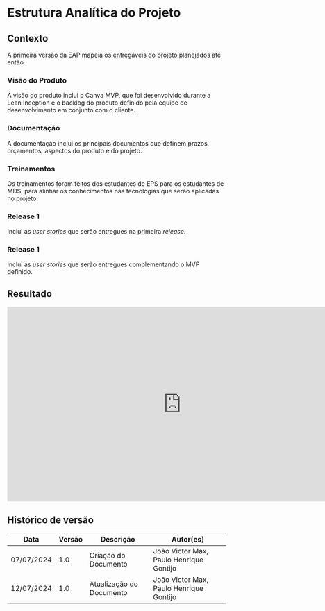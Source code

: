 # Estrutura Analítica do Projeto

## Contexto
A primeira versão da EAP mapeia os entregáveis do projeto planejados até então.

### Visão do Produto
A visão do produto inclui o Canva MVP, que foi desenvolvido durante a Lean Inception e o backlog do produto definido pela equipe de desenvolvimento em conjunto com o cliente.

### Documentação
A documentação inclui os principais documentos que definem prazos, orçamentos, aspectos do produto e do projeto.

### Treinamentos
Os treinamentos foram feitos dos estudantes de EPS para os estudantes de MDS, para alinhar os conhecimentos nas tecnologias que serão aplicadas no projeto.

### Release 1
Inclui as _user stories_ que serão entregues na primeira _release_.

### Release 1
Inclui as _user stories_ que serão entregues complementando o MVP definido.

## Resultado 
<iframe style="border:none" width="800" height="450" src="https://whimsical.com/embed/GkP1xrKnJBVZ2HNrVVQhB3"></iframe>

## Histórico de versão
| Data | Versão | Descrição | Autor(es) |
| ---- | ---- | ---- | ---- |
| 07/07/2024 | 1.0 | Criação do Documento | João Victor Max, Paulo Henrique Gontijo |
| 12/07/2024 | 1.0 | Atualização do Documento | João Victor Max, Paulo Henrique Gontijo |
